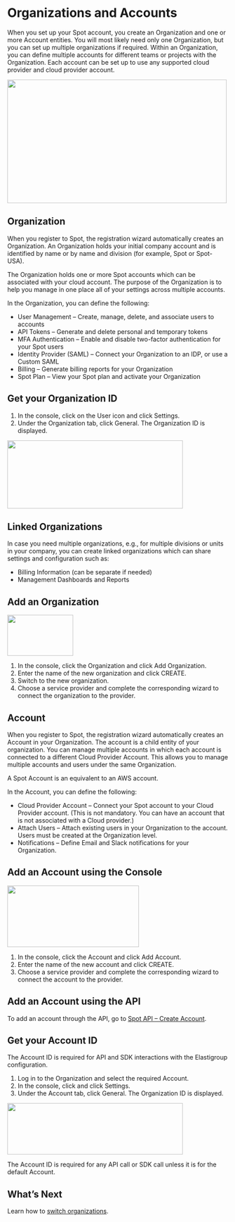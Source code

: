 # Organizations and Accounts

When you set up your Spot account, you create an Organization and one or more Account entities. You will most likely need only one Organization, but you can set up multiple organizations if required. Within an Organization, you can define multiple accounts for different teams or projects with the Organization. Each account can be set up to use any supported cloud provider and cloud provider account.

<img src="/administration/_media/organizations-accounts-01.png" width="500" height="281" />

## Organization

When you register to Spot, the registration wizard automatically creates an Organization. An Organization holds your initial company account and is identified by name or by name and division (for example, Spot or Spot-USA).

The Organization holds one or more Spot accounts which can be associated with your cloud account. The purpose of the Organization is to help you manage in one place all of your settings across multiple accounts.

In the Organization, you can define the following:

- User Management – Create, manage, delete, and associate users to accounts
- API Tokens – Generate and delete personal and temporary tokens
- MFA Authentication – Enable and disable two-factor authentication for your Spot users
- Identity Provider (SAML) – Connect your Organization to an IDP, or use a Custom SAML
- Billing – Generate billing reports for your Organization
- Spot Plan – View your Spot plan and activate your Organization

## Get your Organization ID

1. In the console, click on the User icon and click Settings.
2. Under the Organization tab, click General. The Organization ID is displayed.

<img src="/administration/_media/organizations-accounts-02.png" width="400" height="155" />

## Linked Organizations

In case you need multiple organizations, e.g., for multiple divisions or units in your company, you can create linked organizations which can share settings and configuration such as:

- Billing Information (can be separate if needed)
- Management Dashboards and Reports

## Add an Organization

<img src="/administration/_media/organizations-accounts-03.png" width="150" height="93" />

1. In the console, click the Organization and click Add Organization.
2. Enter the name of the new organization and click CREATE.
3. Switch to the new organization.
4. Choose a service provider and complete the corresponding wizard to connect the organization to the provider.

## Account

When you register to Spot, the registration wizard automatically creates an Account in your Organization. The account is a child entity of your organization. You can manage multiple accounts in which each account is connected to a different Cloud Provider Account. This allows you to manage multiple accounts and users under the same Organization.

A Spot Account is an equivalent to an AWS account.

In the Account, you can define the following:

- Cloud Provider Account – Connect your Spot account to your Cloud Provider account. (This is not mandatory. You can have an account that is not associated with a Cloud provider.)
- Attach Users – Attach existing users in your Organization to the account. Users must be created at the Organization level.
- Notifications – Define Email and Slack notifications for your Organization.

## Add an Account using the Console

<img src="/administration/_media/organizations-accounts-04.png" width="300" height="140" />

1. In the console, click the Account and click Add Account.
2. Enter the name of the new account and click CREATE.
3. Choose a service provider and complete the corresponding wizard to connect the account to the provider.

## Add an Account using the API

To add an account through the API, go to [Spot API – Create Account](https://docs.spot.io/api/#operation/OrganizationsAndAccountsCreateAccount).

## Get your Account ID

The Account ID is required for API and SDK interactions with the Elastigroup configuration.

1. Log in to the Organization and select the required Account.
2. In the console, click and click Settings.
3. Under the Account tab, click General. The Organization ID is displayed.

<img src="/administration/_media/organizations-accounts-05.png" width="400" height="117" />

The Account ID is required for any API call or SDK call unless it is for the default Account.

## What’s Next
Learn how to [switch organizations](administration/organizations/switch-organization).
